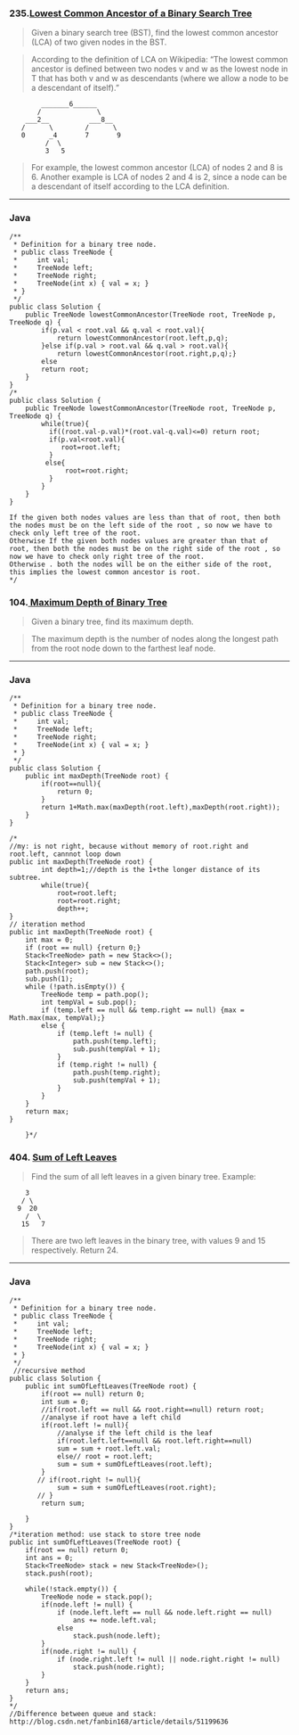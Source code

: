 ### 235.[Lowest Common Ancestor of a Binary Search Tree](https://leetcode.com/problems/lowest-common-ancestor-of-a-binary-search-tree/#/description)
>Given a binary search tree (BST), find the lowest common ancestor (LCA) of two given nodes in the BST.

>According to the definition of LCA on Wikipedia: “The lowest common ancestor is defined between two nodes v and w as the lowest node in T that has both v and w as descendants (where we allow a node to be a descendant of itself).”
```
        _______6______
       /              \
    ___2__          ___8__
   /      \        /      \
   0      _4       7       9
         /  \
         3   5
```
>For example, the lowest common ancestor (LCA) of nodes 2 and 8 is 6. Another example is LCA of nodes 2 and 4 is 2, since a node can be a descendant of itself according to the LCA definition.
----
### Java
```
/**
 * Definition for a binary tree node.
 * public class TreeNode {
 *     int val;
 *     TreeNode left;
 *     TreeNode right;
 *     TreeNode(int x) { val = x; }
 * }
 */
public class Solution {
    public TreeNode lowestCommonAncestor(TreeNode root, TreeNode p, TreeNode q) {
        if(p.val < root.val && q.val < root.val){
            return lowestCommonAncestor(root.left,p,q);
        }else if(p.val > root.val && q.val > root.val){
            return lowestCommonAncestor(root.right,p,q);}
        else
        return root;
    }
}
/*
public class Solution {
    public TreeNode lowestCommonAncestor(TreeNode root, TreeNode p, TreeNode q) {
        while(true){
          if((root.val-p.val)*(root.val-q.val)<=0) return root;
          if(p.val<root.val){
             root=root.left;
          }
         else{
              root=root.right;
          }
        }
    }
}

If the given both nodes values are less than that of root, then both the nodes must be on the left side of the root , so now we have to check only left tree of the root.
Otherwise If the given both nodes values are greater than that of root, then both the nodes must be on the right side of the root , so now we have to check only right tree of the root.
Otherwise . both the nodes will be on the either side of the root, this implies the lowest common ancestor is root.
*/
```
### 104.[ Maximum Depth of Binary Tree](https://leetcode.com/problems/maximum-depth-of-binary-tree/#/description)
>Given a binary tree, find its maximum depth.  

>The maximum depth is the number of nodes along the longest path from the root node down to the farthest leaf node.  
----
### Java
```
/**
 * Definition for a binary tree node.
 * public class TreeNode {
 *     int val;
 *     TreeNode left;
 *     TreeNode right;
 *     TreeNode(int x) { val = x; }
 * }
 */
public class Solution {
    public int maxDepth(TreeNode root) {
        if(root==null){
            return 0;
        }
        return 1+Math.max(maxDepth(root.left),maxDepth(root.right));
    }
}

/*  
//my: is not right, because without memory of root.right and root.left, cannnot loop down
public int maxDepth(TreeNode root) {
        int depth=1;//depth is the 1+the longer distance of its subtree.
        while(true){
            root=root.left;
            root=root.right;
            depth++;
}
// iteration method
public int maxDepth(TreeNode root) {
    int max = 0;
    if (root == null) {return 0;}
    Stack<TreeNode> path = new Stack<>();
    Stack<Integer> sub = new Stack<>();
    path.push(root);
    sub.push(1);
    while (!path.isEmpty()) {
        TreeNode temp = path.pop();
        int tempVal = sub.pop();
        if (temp.left == null && temp.right == null) {max = Math.max(max, tempVal);}
        else {
            if (temp.left != null) {
                path.push(temp.left);
                sub.push(tempVal + 1);
            }
            if (temp.right != null) {
                path.push(temp.right);
                sub.push(tempVal + 1);
            }
        }
    }
    return max;
}
        
    }*/
```
### 404. [Sum of Left Leaves](https://leetcode.com/problems/sum-of-left-leaves/#/description)
>Find the sum of all left leaves in a given binary tree.
>Example:  
```
    3
   / \
  9  20
    /  \
   15   7
```
>There are two left leaves in the binary tree, with values 9 and 15 respectively. Return 24.  
----
### Java
```
/**
 * Definition for a binary tree node.
 * public class TreeNode {
 *     int val;
 *     TreeNode left;
 *     TreeNode right;
 *     TreeNode(int x) { val = x; }
 * }
 */
 //recursive method
public class Solution {
    public int sumOfLeftLeaves(TreeNode root) {
        if(root == null) return 0;
        int sum = 0;
        //if(root.left == null && root.right==null) return root;
        //analyse if root have a left child
        if(root.left != null){
            //analyse if the left child is the leaf
            if(root.left.left==null && root.left.right==null) 
            sum = sum + root.left.val;
            else// root = root.left;
            sum = sum + sumOfLeftLeaves(root.left);
        }
       // if(root.right != null){
            sum = sum + sumOfLeftLeaves(root.right);
       // }
        return sum;
        
    }
}
/*iteration method: use stack to store tree node
public int sumOfLeftLeaves(TreeNode root) {
    if(root == null) return 0;
    int ans = 0;
    Stack<TreeNode> stack = new Stack<TreeNode>();
    stack.push(root);
    
    while(!stack.empty()) {
        TreeNode node = stack.pop();
        if(node.left != null) {
            if (node.left.left == null && node.left.right == null)
                ans += node.left.val;
            else
                stack.push(node.left);
        }
        if(node.right != null) {
            if (node.right.left != null || node.right.right != null)
                stack.push(node.right);
        }
    }
    return ans;
}
*/
//Difference between queue and stack: http://blog.csdn.net/fanbin168/article/details/51199636
```

